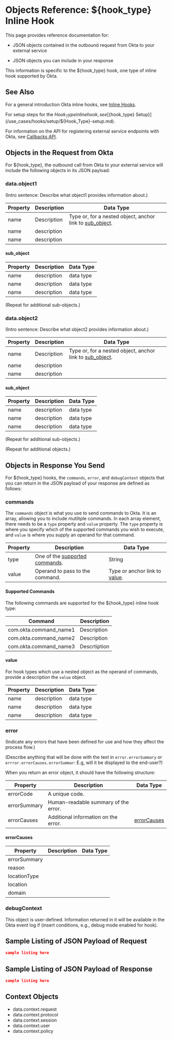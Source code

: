 # Objects Reference: ${hook_type} Inline Hook

This page provides reference documentation for:

- JSON objects contained in the outbound request from Okta to your external service

- JSON objects you can include in your response

This information is specific to the ${hook_type} hook, one type of inline hook supported by Okta.

## See Also

For a general introduction Okta inline hooks, see [Inline Hooks](/use_cases/hooks/).

For setup steps for the ${Hook_Type} inline hook, see [${hook_type} Setup}](/use_cases/hooks/setup/${Hook_Type}-setup.md).

For information on the API for registering external service endpoints with Okta, see [Callbacks API](/api/resources/callbacks). <!--This API to be renamed.-->

## Objects in the Request from Okta

For ${hook_type}, the outbound call from Okta to your external service will include the following objects in its JSON payload:

### data.object1

(Intro sentence: Describe what object1 provides information about.)

| Property | Description | Data Type                                                               |
|----------|-------------|-------------------------------------------------------------------------|
| name     | Description | Type or, for a nested object, anchor link to [sub_object](#sub_object). |
| name     | description |                                                                         |
| name     | description |                                                                         |

#### sub_object

| Property | Description | Data Type |
|----------|-------------|-----------|
| name     | description | data type |
| name     | description | data type |
| name     | description | data type |

(Repeat for additional sub-objects.)

### data.object2

(Intro sentence: Describe what object2 provides information about.)

| Property | Description | Data Type                                                               |
|----------|-------------|-------------------------------------------------------------------------|
| name     | Description | Type or, for a nested object, anchor link to [sub_object](#sub_object). |
| name     | description |                                                                         |
| name     | description |                                                                         |

#### sub_object

| Property | Description | Data Type |
|----------|-------------|-----------|
| name     | description | data type |
| name     | description | data type |
| name     | description | data type |

(Repeat for additional sub-objects.)

(Repeat for additional objects.)

## Objects in Response You Send

For ${hook_type} hooks, the `commands`, `error`, and `debugContext` objects that you can return in the JSON payload of your response are defined as follows:

### commands

The `commands` object is what you use to send commands to Okta. It is an array, allowing you to include mutlitple commands. In each array element, there needs to be a `type` property and `value` property. The `type` property is where you specify which of the supported commands you wish to execute, and `value` is where you supply an operand for that command.

| Property | Description                                           | Data Type                               |
|----------|-------------------------------------------------------|-----------------------------------------|
| type     | One of the [supported commands](#supported-commands). | String                                  |
| value    | Operand to pass to the command.                       | Type or anchor link to [value](#value). |

#### Supported Commands

The following commands are supported for the ${hook_type} inline hook type:

| Command                | Description  |
|------------------------|--------------|
| com.okta.command_name1 | Description  |
| com.okta.command_name2 | Description  |
| com.okta.command_name3 | Descrtiption |

#### value

For hook types which use a nested object as the operand of commands, provide a description the `value` object.

| Property | Description | Data Type |
|----------|-------------|-----------|
| name     | description | data type |
| name     | description | data type |
| name     | description | data type |

### error

(Indicate any errors that have been defined for use and how they affect the process flow.)

(Describe anything that will be done with the text in `error.errorSummary` or `errror.errorCauses.errorSummar`: E.g, will it be displayed to the end-user?)

When you return an error object, it should have the following structure:

| Property     | Description                          | Data Type                   |
|--------------|--------------------------------------|-----------------------------|
| errorCode    | A unique code.                       |                             |
| errorSummary | Human-readable summary of the error. |                             |
| errorCauses  | Additional information on the error. | [errorCauses](#errorCauses) |

#### errorCauses

| Property     | Description | Data Type |
|--------------|-------------|-----------|
| errorSummary |             |           |
| reason       |             |           |
| locationType |             |           |
| location     |             |           |
| domain       |             |           |

### debugContext

This object is user-defined. Information returned in it will be available in the Okta event log if (insert conditions, e.g., debug mode enabled for hook).

## Sample Listing of JSON Payload of Request

```JSON
sample listing here
```

## Sample Listing of JSON Payload of Response 

```JSON
sample listing here
```
## Context Objects

<!-- Not sure whether to cover context objects. Questions: are they the same for all hooks? Are they useful to developers?-->

 - data.context.request
 - data.context.protocol
 - data.context.session
 - data.context.user
 - data.context.policy
